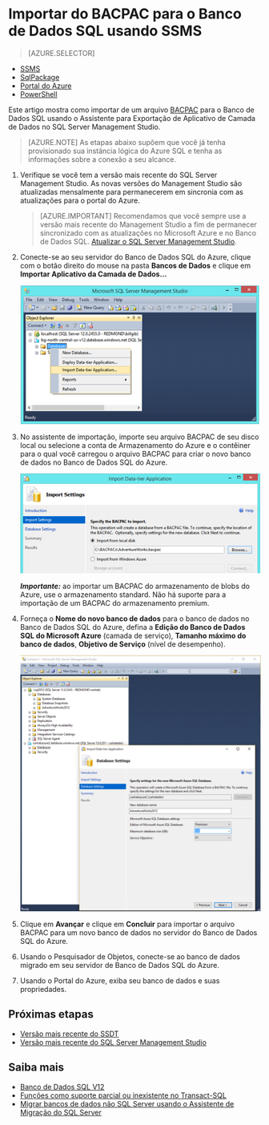 <properties
   pageTitle="Migrando um banco de dados do SQL Server para o Banco de Dados SQL do Azure"
   description="Banco de Dados SQL do Microsoft Azure, implantação de banco de dados, migração de banco de dados, banco de dados de importação, exportação de banco de dados, assistente de migração"
   services="sql-database"
   documentationCenter=""
   authors="carlrabeler"
   manager="jhubbard"
   editor=""/>

<tags
   ms.service="sql-database"
   ms.devlang="NA"
   ms.topic="article"
   ms.tgt_pltfrm="NA"
   ms.workload="data-management"
   ms.date="05/31/2016"
   ms.author="carlrab"/>

# Importar do BACPAC para o Banco de Dados SQL usando SSMS

> [AZURE.SELECTOR]
- [SSMS](sql-database-cloud-migrate-compatible-import-bacpac-ssms.md)
- [SqlPackage](sql-database-cloud-migrate-compatible-import-bacpac-sqlpackage.md)
- [Portal do Azure](sql-database-import.md)
- [PowerShell](sql-database-import-powershell.md)

Este artigo mostra como importar de um arquivo [BACPAC](https://msdn.microsoft.com/library/ee210546.aspx#Anchor_4) para o Banco de Dados SQL usando o Assistente para Exportação de Aplicativo de Camada de Dados no SQL Server Management Studio.

> [AZURE.NOTE] As etapas abaixo supõem que você já tenha provisionado sua instância lógica do Azure SQL e tenha as informações sobre a conexão a seu alcance.

1. Verifique se você tem a versão mais recente do SQL Server Management Studio. As novas versões do Management Studio são atualizadas mensalmente para permanecerem em sincronia com as atualizações para o portal do Azure.

	 > [AZURE.IMPORTANT] Recomendamos que você sempre use a versão mais recente do Management Studio a fim de permanecer sincronizado com as atualizações no Microsoft Azure e no Banco de Dados SQL. [Atualizar o SQL Server Management Studio](https://msdn.microsoft.com/library/mt238290.aspx).

2. Conecte-se ao seu servidor do Banco de Dados SQL do Azure, clique com o botão direito do mouse na pasta **Bancos de Dados** e clique em **Importar Aplicativo da Camada de Dados...**

    ![Importar o item de menu do aplicativo da camada de dados](./media/sql-database-cloud-migrate/MigrateUsingBACPAC03.png)

3.	No assistente de importação, importe seu arquivo BACPAC de seu disco local ou selecione a conta de Armazenamento do Azure e o contêiner para o qual você carregou o arquivo BACPAC para criar o novo banco de dados no Banco de Dados SQL do Azure.

    ![Configurações de importação](./media/sql-database-cloud-migrate/MigrateUsingBACPAC04.png)

    ***Importante:*** ao importar um BACPAC do armazenamento de blobs do Azure, use o armazenamento standard. Não há suporte para a importação de um BACPAC do armazenamento premium.

4.	Forneça o **Nome do novo banco de dados** para o banco de dados no Banco de Dados SQL do Azure, defina a **Edição do Banco de Dados SQL do Microsoft Azure** (camada de serviço), **Tamanho máximo do banco de dados**, **Objetivo de Serviço** (nível de desempenho).

    ![Configurações de banco de dados](./media/sql-database-cloud-migrate/MigrateUsingBACPAC05.png)

5.	Clique em **Avançar** e clique em **Concluir** para importar o arquivo BACPAC para um novo banco de dados no servidor do Banco de Dados SQL do Azure.

6. Usando o Pesquisador de Objetos, conecte-se ao banco de dados migrado em seu servidor de Banco de Dados SQL do Azure.

6.	Usando o Portal do Azure, exiba seu banco de dados e suas propriedades.

## Próximas etapas

- [Versão mais recente do SSDT](https://msdn.microsoft.com/library/mt204009.aspx)
- [Versão mais recente do SQL Server Management Studio](https://msdn.microsoft.com/library/mt238290.aspx)

## Saiba mais

- [Banco de Dados SQL V12](sql-database-v12-whats-new.md)
- [Funções como suporte parcial ou inexistente no Transact-SQL](sql-database-transact-sql-information.md)
- [Migrar bancos de dados não SQL Server usando o Assistente de Migração do SQL Server](http://blogs.msdn.com/b/ssma/)

<!---HONumber=AcomDC_0601_2016-->